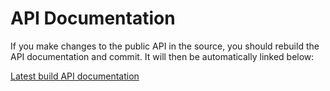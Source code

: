 # API Documentation #

If you make changes to the public API in the source, you should rebuild the API documentation and commit. It will then be automatically linked below:

[Latest build API documentation](http://gicentre-handy.googlecode.com/svn/trunk/Handy/reference/index.html)
